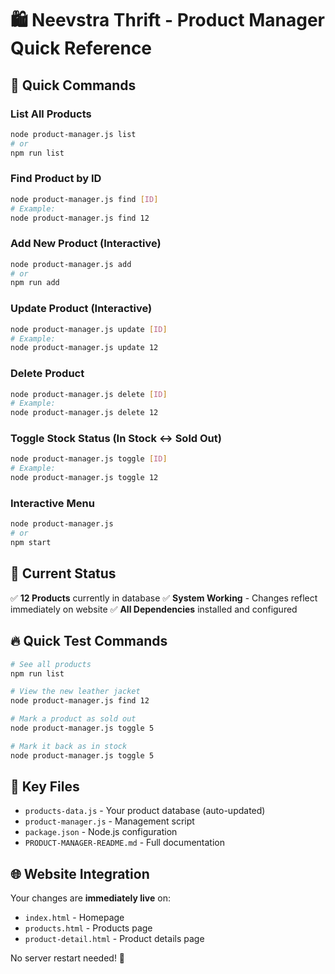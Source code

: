 # 🛍️ Neevstra Thrift - Product Manager Quick Reference

## 🚀 Quick Commands

### List All Products
```bash
node product-manager.js list
# or
npm run list
```

### Find Product by ID
```bash
node product-manager.js find [ID]
# Example:
node product-manager.js find 12
```

### Add New Product (Interactive)
```bash
node product-manager.js add
# or
npm run add
```

### Update Product (Interactive)
```bash
node product-manager.js update [ID]
# Example:
node product-manager.js update 12
```

### Delete Product
```bash
node product-manager.js delete [ID]
# Example:
node product-manager.js delete 12
```

### Toggle Stock Status (In Stock ↔ Sold Out)
```bash
node product-manager.js toggle [ID]
# Example:
node product-manager.js toggle 12
```

### Interactive Menu
```bash
node product-manager.js
# or
npm start
```

## 🎯 Current Status

✅ **12 Products** currently in database
✅ **System Working** - Changes reflect immediately on website
✅ **All Dependencies** installed and configured

## 🔥 Quick Test Commands

```bash
# See all products
npm run list

# View the new leather jacket
node product-manager.js find 12

# Mark a product as sold out
node product-manager.js toggle 5

# Mark it back as in stock
node product-manager.js toggle 5
```

## 📁 Key Files

- `products-data.js` - Your product database (auto-updated)
- `product-manager.js` - Management script
- `package.json` - Node.js configuration
- `PRODUCT-MANAGER-README.md` - Full documentation

## 🌐 Website Integration

Your changes are **immediately live** on:
- `index.html` - Homepage
- `products.html` - Products page  
- `product-detail.html` - Product details page

No server restart needed! 🎉